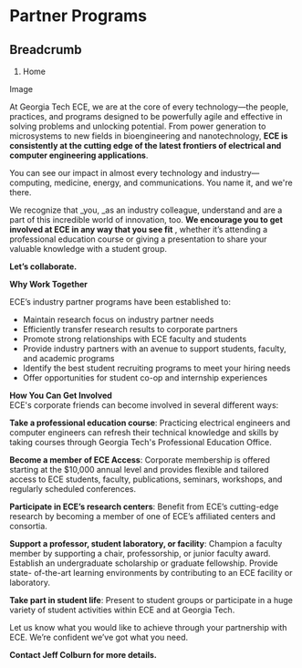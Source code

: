 #  Partner Programs

## Breadcrumb

  1. Home

Image

At Georgia Tech ECE, we are at the core of every technology—the people,
practices, and programs designed to be powerfully agile and effective in
solving problems and unlocking potential. From power generation to
microsystems to new fields in bioengineering and nanotechnology, **ECE is
consistently at the cutting edge of the latest frontiers of electrical and
computer engineering applications**.

You can see our impact in almost every technology and industry—computing,
medicine, energy, and communications. You name it, and we're there.

We recognize that _you,  _as an industry colleague, understand and are a part
of this incredible world of innovation, too. **We encourage you to get
involved at ECE in any way that you see fit** , whether it’s attending a
professional education course or giving a presentation to share your valuable
knowledge with a student group.

**Let’s collaborate.**

**Why Work Together**

ECE’s industry partner programs have been established to:

  * Maintain research focus on industry partner needs
  * Efficiently transfer research results to corporate partners
  * Promote strong relationships with ECE faculty and students
  * Provide industry partners with an avenue to support students, faculty, and academic programs
  * Identify the best student recruiting programs to meet your hiring needs
  * Offer opportunities for student co-op and internship experiences

**How You Can Get Involved**  
ECE's corporate friends can become involved in several different ways:

**Take a professional education course**: Practicing electrical engineers and
computer engineers can refresh their technical knowledge and skills by taking
courses through Georgia Tech's Professional Education Office.

**Become a member of ECE  Access**: Corporate membership is offered starting
at the $10,000 annual level and provides flexible and tailored access to ECE
students, faculty, publications, seminars, workshops, and regularly scheduled
conferences.

**Participate in ECE’s research centers**: Benefit from ECE’s cutting-edge
research by becoming a member of one of ECE’s affiliated centers and
consortia.

**Support a professor, student laboratory, or facility**: Champion a faculty
member by supporting a chair, professorship, or junior faculty award.
Establish an undergraduate scholarship or graduate fellowship. Provide state-
of-the-art learning environments by contributing to an ECE facility or
laboratory.

**Take part in student life**: Present to student groups or participate in a
huge variety of student activities within ECE and at Georgia Tech.

Let us know what you would like to achieve through your partnership with ECE.
We’re confident we’ve got what you need.

**Contact  ****Jeff Colburn****  for more details.**

